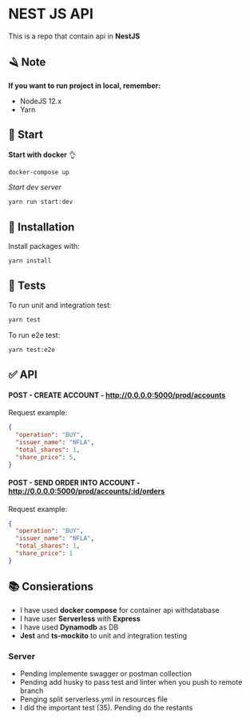 # NEST JS API

This is a repo that contain api in **NestJS**

## 🪒 Note 

**If you want to run project in local, remember:**

- NodeJS 12.x
- Yarn


## 🚀 Start

**Start with docker** 👌

``` bash
docker-compose up
```

*Start dev server*

``` bash
yarn run start:dev
```

## 📜 Installation

Install packages with:

``` bash
yarn install
```

## 🧪 Tests

To run unit and integration test:

``` bash
yarn test
```

To run e2e test:

``` bash
yarn test:e2e
```

## ✅ API

#### **POST - CREATE ACCOUNT - http://0.0.0.0:5000/prod/accounts**

Request example:

```json
{
  "operation": "BUY",
  "issuer_name": "NFLA",
  "total_shares": 1,
  "share_price": 5,
}
```

#### **POST - SEND ORDER INTO ACCOUNT - http://0.0.0.0:5000/prod/accounts/:id/orders**

Request example:

```json
{
  "operation": "BUY",
  "issuer_name": "NFLA",
  "total_shares": 1,
  "share_price": 1
}
```

## 📚 Consierations

- I have used **docker compose** for container api withdatabase
- I have user **Serverless** with **Express**
- I have used **Dynamodb** as DB
- **Jest** and **ts-mockito** to unit and integration testing

### Server

- Pending implemente swagger or postman collection
- Pending add husky to pass test and linter when you push to remote branch
- Penging split serverless.yml in resources file
- I did the important test (35). Pending do the restants